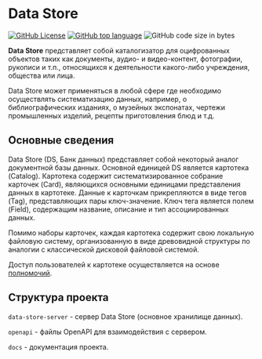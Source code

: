 # Data Store

[![GitHub License](https://img.shields.io/github/license/msvdev-k/data-store?style=flat)](https://github.com/msvdev-k/data-store/blob/master/LICENSE)
[![GitHub top language](https://img.shields.io/github/languages/top/msvdev-k/data-store?style=flat)](https://github.com/msvdev-k/data-store/search?l=java)
![GitHub code size in bytes](https://img.shields.io/github/languages/code-size/msvdev-k/data-store?style=flat)

**Data Store** представляет собой каталогизатор для оцифрованных объектов таких как документы, аудио- и видео-контент,
фотографии, рукописи и т.п., относящихся к деятельности какого-либо учреждения, общества или лица.

Data Store может применяться в любой сфере где необходимо осуществлять систематизацию данных, например,
о библиографических изданиях, о музейных экспонатах, чертежи промышленных изделий, рецепты приготовления блюд и т.д.

## Основные сведения

Data Store (DS, Банк данных) представляет собой некоторый аналог документной базы данных. Основной единицей DS является
картотека (Catalog). Картотека содержит систематизированное собрание карточек (Card), являющихся основными единицами
представления данных в картотеке. Данные к карточкам прикрепляются в виде тегов (Tag), представляющих пары
ключ-значение. Ключ тега является полем (Field), содержащим название, описание и тип ассоциированных данных.

Помимо наборы карточек, каждая картотека содержит свою локальную файловую систему, организованную в виде древовидной
структуры по аналогии с классической дисковой файловой системой.

Доступ пользователей к картотеке осуществляется на основе [полномочий](docs/access.md#таблица-полномочий).

## Структура проекта

`data-store-server` - сервер Data Store (основное хранилище данных).

`openapi` - файлы OpenAPI для взаимодействия с сервером.

`docs` - документация проекта.
